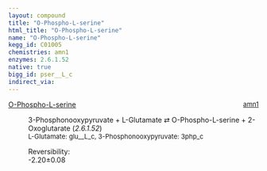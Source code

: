 ```yaml
---
layout: compound
title: "O-Phospho-L-serine"
html_title: "O-Phospho-L-serine"
name: "O-Phospho-L-serine"
kegg_id: C01005
chemistries: amn1
enzymes: 2.6.1.52
native: true
bigg_id: pser__L_c
indirect_via: 
---
```

<dl><dt class='rs-product'><a href='/compounds/C01005' class='link-dark' data-bs-toggle='tooltip' data-bs-html='true' data-bs-title='KEGG: C01005'>O-Phospho-L-serine</a><span style='float: right; max-width: 40%'><a href='/chemistries/amn1' class='link-dark opacity-50' style='font-size: small; word-wrap: anywhere;'>amn1</a></span></dt><dd><p>3-Phosphonooxypyruvate + L-Glutamate &#8644; O-Phospho-L-serine + 2-Oxoglutarate (<i>2.6.1.52</i>)<br /><span style='font-size: small;'><span data-bs-toggle='tooltip' data-bs-html='true' data-bs-title='KEGG: C00025'>L-Glutamate</span>: glu__L_c, <span data-bs-toggle='tooltip' data-bs-html='true' data-bs-title='KEGG: C03232'>3-Phosphonooxypyruvate</span>: 3php_c</span><br /><div class="reversibility_info">Reversibility: <div class="progress" style="flex-direction: row-reverse;"><div class="progress-bar bg-success" role="progressbar" style="width: 21.99%" aria-valuenow="-2.198930679037244" aria-valuemin="0" aria-valuemax="10"></div><div class="progress-bar bg-warning" role="progressbar" style="width: 0.76%" aria-valuenow="-2.198930679037244" aria-valuemin="0" aria-valuemax="10"></div></div><span>-2.20&plusmn;0.08</span><div class="progress"><div class="progress-bar bg-danger" role="progressbar" style="width: 0%" aria-valuenow="-2.198930679037244" aria-valuemin="0" aria-valuemax="10"></div></div></div></p><dl></dl></dd></dl>